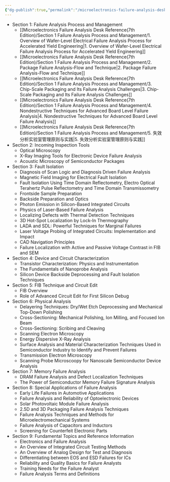 ```yaml
---
{"dg-publish":true,"permalink":"/microelectronics-failure-analysis-desk-reference-7th-edition/content/"}
---
```



- Section 1: Failure Analysis Process and Management 
	- [[Microelectronics Failure Analysis Desk Reference(7th Edition)/Section 1 Failure Analysis Process and Management/1. Overview of Wafer-Level Electrical Failure Analysis Process for Accelerated Yield Engineering\|1. Overview of Wafer-Level Electrical Failure Analysis Process for Accelerated Yield Engineering]]
	- [[Microelectronics Failure Analysis Desk Reference(7th Edition)/Section 1 Failure Analysis Process and Management/2. Package Failure Analysis-Flow and Technique\|2. Package Failure Analysis-Flow and Technique]]
	- [[Microelectronics Failure Analysis Desk Reference(7th Edition)/Section 1 Failure Analysis Process and Management/3. Chip-Scale Packaging and Its Failure Analysis Challenges\|3. Chip-Scale Packaging and Its Failure Analysis Challenges]]
	- [[Microelectronics Failure Analysis Desk Reference(7th Edition)/Section 1 Failure Analysis Process and Management/4. Nondestructive Techniques for Advanced Board Level Failure Analysis\|4. Nondestructive Techniques for Advanced Board Level Failure Analysis]]
	- [[Microelectronics Failure Analysis Desk Reference(7th Edition)/Section 1 Failure Analysis Process and Management/5. 失效分析实验室管理原则与实践\|5. 失效分析实验室管理原则与实践]]
- Section 2: Incoming Inspection Tools
	- Optical Microscopy
	- X-Ray Imaging Tools for Electronic Device Failure Analysis
	- Acoustic Microscopy of Semiconductor Packages
- Section 3: Fault Isolation
	- Diagnosis of Scan Logic and Diagnosis Driven Failure Analysis
	- Magnetic Field Imaging for Electrical Fault Isolation
	- Fault Isolation Using Time Domain Reflectometry, Electro Optical Terahertz Pulse Reflectometry and Time Domain Transmissometry
	- Frontside Sample Preparation
	- Backside Preparation and Optics
	- Photon Emission in Silicon-Based Integrated Circuits
	- Physics of Laser-Based Failure Analysis
	- Localizing Defects with Thermal Detection Techniques
	- 3D Hot-Spot Localization by Lock-In Thermography
	- LADA and SDL: Powerful Techniques for Marginal Failures
	- Laser Voltage Probing of Integrated Circuits: Implementation and Impact
	- CAD Navigation Principles
	- Failure Localization with Active and Passive Voltage Contrast in FIB and SEM
- Section 4: Device and Circuit Characterization
	- Transistor Characterization: Physics and Instrumentation
	- The Fundamentals of Nanoprobe Analysis
	- Silicon Device Backside Deprocessing and Fault Isolation Techniques
- Section 5: FIB Technique and Circuit Edit
	- FIB Overview
	- Role of Advanced Circuit Edit for First Silicon Debug
- Section 6: Physical Analysis
	- Delayering Techniques: Dry/Wet Etch Deprocessing and Mechanical Top-Down Polishing
	- Cross-Sectioning: Mechanical Polishing, Ion Milling, and Focused Ion Beam
	- Cross-Sectioning: Scribing and Cleaving
	- Scanning Electron Microscopy
	- Energy Dispersive X-Ray Analysis
	- Surface Analysis and Material Characterization Techniques Used in Semiconductor Industry to Identify and Prevent Failures
	- Transmission Electron Microscopy
	- Scanning Probe Microscoopy for Nanoscale Semiconductor Device Analysis
- Section 7: Memory Failure Analysis 
	- DRAM Failure Analysis and Defect Localization Techniques
	- The Power of Semiconductor Memory Failure Signature Analysis
- Section 8: Special Applications of Failure Analysis
	- Early Life Failures in Automotive Applications
	- Failure Analysis and Reliability of Optoelectronic Devices
	- Solar Photovoltaic Module Failure Analysis
	- 2.5D and 3D Packaging Failure Analysis Techniques
	- Failure Analysis Techniques and Methods for Microelectromechanical Systems
	- Failure Analysis of Capacitors and Inductors
	- Screening for Counterfeit Electronic Parts
- Section 9: Fundamental Topics and Reference Information
	- Electronics and Failure Analysis
	- An Overview of Integrated Circuit Testing Methods
	- An Overview of Analog Design for Test and Diagnosis
	- Differentiating between EOS and ESD Failures for ICs
	- Reliability and Quality Basics for Failure Analysts
	- Training Needs for the Failure Analyst
	- Failure Analysis Terms and Definitions